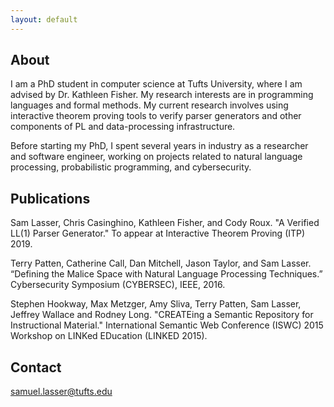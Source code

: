 ```yaml
---
layout: default
---
```


## About
I am a PhD student in computer science at Tufts University, where I am advised
by Dr. Kathleen Fisher. My research interests are in programming languages and 
formal methods. My current research involves using interactive theorem proving 
tools to verify parser generators and other components of PL and data-processing 
infrastructure.

Before starting my PhD, I spent several years in industry as a researcher and software
engineer, working on projects related to natural language processing, probabilistic
programming, and cybersecurity.

## Publications
Sam Lasser, Chris Casinghino, Kathleen Fisher, and Cody Roux. 
"A Verified LL(1) Parser Generator." 
To appear at Interactive Theorem Proving (ITP) 2019.

Terry Patten, Catherine Call, Dan Mitchell, Jason Taylor, and Sam Lasser. 
“Defining the Malice Space with Natural Language Processing Techniques.” 
Cybersecurity Symposium (CYBERSEC), IEEE, 2016.

Stephen Hookway, Max Metzger, Amy Sliva, Terry Patten, Sam Lasser, Jeffrey Wallace and Rodney Long. 
"CREATEing a Semantic Repository for Instructional Material." 
International Semantic Web Conference (ISWC) 2015 Workshop on LINKed EDucation (LINKED 2015).

## Contact
samuel.lasser@tufts.edu
